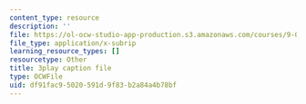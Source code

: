 ```yaml
---
content_type: resource
description: ''
file: https://ol-ocw-studio-app-production.s3.amazonaws.com/courses/9-00sc-introduction-to-psychology-fall-2011/df91fac95020591d9f83b2a84a4b78bf_zPPsdsAQBx4.vtt
file_type: application/x-subrip
learning_resource_types: []
resourcetype: Other
title: 3play caption file
type: OCWFile
uid: df91fac9-5020-591d-9f83-b2a84a4b78bf
---
```

